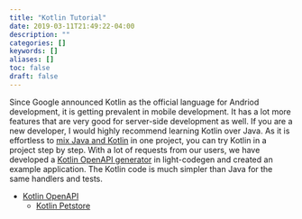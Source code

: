```yaml
---
title: "Kotlin Tutorial"
date: 2019-03-11T21:49:22-04:00
description: ""
categories: []
keywords: []
aliases: []
toc: false
draft: false
---
```


Since Google announced Kotlin as the official language for Andriod development, it is getting prevalent in mobile development. It has a lot more features that are very good for server-side development as well. If you are a new developer, I would highly recommend learning Kotlin over Java. As it is effortless to [mix Java and Kotlin][] in one project, you can try Kotlin in a project step by step. With a lot of requests from our users, we have developed a [Kotlin OpenAPI generator][] in light-codegen and created an example application. The Kotlin code is much simpler than Java for the same handlers and tests. 

* [Kotlin OpenAPI](/tutorial/kotlin/openapi/)
  - [Kotlin Petstore](/tutorial/kotlin/openapi/petstore-kotlin/)

[mix Java and Kotlin]: https://kotlinlang.org/docs/tutorials/mixing-java-kotlin-intellij.html
[Kotlin OpenAPI generator]: /tool/light-codegen/openapi-kotlin-generator/
